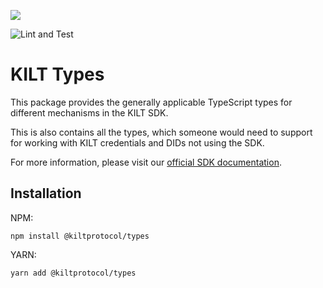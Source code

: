[![](https://user-images.githubusercontent.com/39338561/122415864-8d6a7c00-cf88-11eb-846f-a98a936f88da.png)
](https://kilt.io)

![Lint and Test](https://github.com/KILTprotocol/sdk-js/workflows/Lint%20and%20Test/badge.svg)

# KILT Types

This package provides the generally applicable TypeScript types for different mechanisms in the KILT SDK.

This is also contains all the types, which someone would need to support for working with KILT credentials and DIDs not using the SDK.

For more information, please visit our [official SDK documentation](https://dev.kilt.io/docs/sdk/introduction).

## Installation

NPM:

```
npm install @kiltprotocol/types
```

YARN:

```
yarn add @kiltprotocol/types
```
